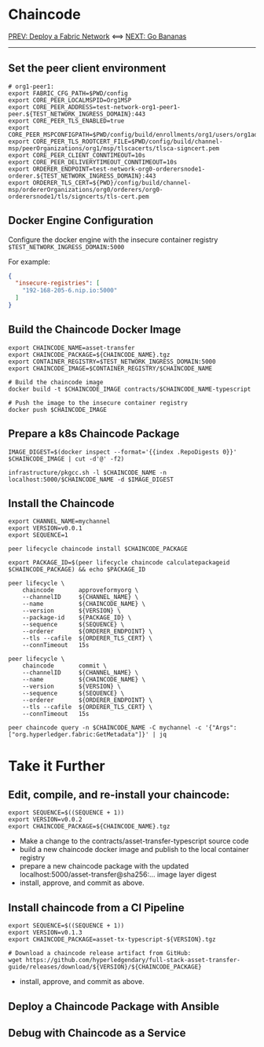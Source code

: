 # Chaincode

[PREV: Deploy a Fabric Network](20-fabric.md) <==> [NEXT: Go Bananas](40-bananas.md)

---

## Set the peer client environment

```shell
# org1-peer1: 
export FABRIC_CFG_PATH=$PWD/config
export CORE_PEER_LOCALMSPID=Org1MSP
export CORE_PEER_ADDRESS=test-network-org1-peer1-peer.${TEST_NETWORK_INGRESS_DOMAIN}:443
export CORE_PEER_TLS_ENABLED=true
export CORE_PEER_MSPCONFIGPATH=$PWD/config/build/enrollments/org1/users/org1admin/msp
export CORE_PEER_TLS_ROOTCERT_FILE=$PWD/config/build/channel-msp/peerOrganizations/org1/msp/tlscacerts/tlsca-signcert.pem
export CORE_PEER_CLIENT_CONNTIMEOUT=10s
export CORE_PEER_DELIVERYTIMEOUT_CONNTIMEOUT=10s
export ORDERER_ENDPOINT=test-network-org0-orderersnode1-orderer.${TEST_NETWORK_INGRESS_DOMAIN}:443
export ORDERER_TLS_CERT=${PWD}/config/build/channel-msp/ordererOrganizations/org0/orderers/org0-orderersnode1/tls/signcerts/tls-cert.pem

```

## Docker Engine Configuration

Configure the docker engine with the insecure container registry `$TEST_NETWORK_INGRESS_DOMAIN:5000`

For example: 
```json
{
  "insecure-registries": [
    "192-168-205-6.nip.io:5000"
  ]
}
```


## Build the Chaincode Docker Image

```shell
export CHAINCODE_NAME=asset-transfer
export CHAINCODE_PACKAGE=${CHAINCODE_NAME}.tgz
export CONTAINER_REGISTRY=$TEST_NETWORK_INGRESS_DOMAIN:5000
export CHAINCODE_IMAGE=$CONTAINER_REGISTRY/$CHAINCODE_NAME

# Build the chaincode image
docker build -t $CHAINCODE_IMAGE contracts/$CHAINCODE_NAME-typescript

# Push the image to the insecure container registry
docker push $CHAINCODE_IMAGE

```


## Prepare a k8s Chaincode Package

```shell
IMAGE_DIGEST=$(docker inspect --format='{{index .RepoDigests 0}}' $CHAINCODE_IMAGE | cut -d'@' -f2)

infrastructure/pkgcc.sh -l $CHAINCODE_NAME -n localhost:5000/$CHAINCODE_NAME -d $IMAGE_DIGEST

```

## Install the Chaincode

```shell
export CHANNEL_NAME=mychannel
export VERSION=v0.0.1
export SEQUENCE=1

```

```shell
peer lifecycle chaincode install $CHAINCODE_PACKAGE

export PACKAGE_ID=$(peer lifecycle chaincode calculatepackageid $CHAINCODE_PACKAGE) && echo $PACKAGE_ID

peer lifecycle \
	chaincode       approveformyorg \
	--channelID     ${CHANNEL_NAME} \
	--name          ${CHAINCODE_NAME} \
	--version       ${VERSION} \
	--package-id    ${PACKAGE_ID} \
	--sequence      ${SEQUENCE} \
	--orderer       ${ORDERER_ENDPOINT} \
	--tls --cafile  ${ORDERER_TLS_CERT} \
	--connTimeout   15s

peer lifecycle \
	chaincode       commit \
	--channelID     ${CHANNEL_NAME} \
	--name          ${CHAINCODE_NAME} \
	--version       ${VERSION} \
	--sequence      ${SEQUENCE} \
	--orderer       ${ORDERER_ENDPOINT} \
	--tls --cafile  ${ORDERER_TLS_CERT} \
	--connTimeout   15s

```

```shell
peer chaincode query -n $CHAINCODE_NAME -C mychannel -c '{"Args":["org.hyperledger.fabric:GetMetadata"]}' | jq

```


# Take it Further 

## Edit, compile, and re-install your chaincode: 

```shell
export SEQUENCE=$((SEQUENCE + 1))
export VERSION=v0.0.2
export CHAINCODE_PACKAGE=${CHAINCODE_NAME}.tgz

```

- Make a change to the contracts/asset-transfer-typescript source code 
- build a new chaincode docker image and publish to the local container registry  
- prepare a new chaincode package with the updated localhost:5000/asset-transfer@sha256:... image layer digest 
- install, approve, and commit as above.


## Install chaincode from a CI Pipeline

```shell
export SEQUENCE=$((SEQUENCE + 1))
export VERSION=v0.1.3
export CHAINCODE_PACKAGE=asset-tx-typescript-${VERSION}.tgz

# Download a chaincode release artifact from GitHub: 
wget https://github.com/hyperledgendary/full-stack-asset-transfer-guide/releases/download/${VERSION}/${CHAINCODE_PACKAGE}

```

- install, approve, and commit as above. 


## Deploy a Chaincode Package with Ansible 

## Debug with Chaincode as a Service 